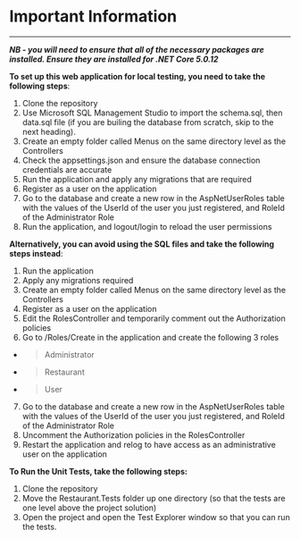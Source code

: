
# Important Information

---

***NB - you will need to ensure that all of the necessary packages are installed. Ensure they are installed for .NET Core 5.0.12***

**To set up this web application for local testing, you need to take the following steps**:
1. Clone the repository
2. Use Microsoft SQL Management Studio to import the schema.sql, then data.sql file (if you are builing the database from scratch, skip to the next heading).
3. Create an empty folder called Menus on the same directory level as the Controllers
4. Check the appsettings.json and ensure the database connection credentials are accurate
5. Run the application and apply any migrations that are required
6. Register as a user on the application
7. Go to the database and create a new row in the AspNetUserRoles table with the values of the UserId of the user you just registered, and RoleId of the Administrator Role
8. Run the application, and logout/login to reload the user permissions

**Alternatively, you can avoid using the SQL files and take the following steps instead**:
1. Run the application
2. Apply any migrations required
3. Create an empty folder called Menus on the same directory level as the Controllers
4. Register as a user on the application
5. Edit the RolesController and temporarily comment out the Authorization policies
6. Go to /Roles/Create in the application and create the following 3 roles
- > Administrator
- > Restaurant
- > User
7. Go to the database and create a new row in the AspNetUserRoles table with the values of the UserId of the user you just registered, and RoleId of the Administrator Role
8. Uncomment the Authorization policies in the RolesController
9. Restart the application and relog to have access as an administrative user on the application

**To Run the Unit Tests, take the following steps:**
1. Clone the repository
2. Move the Restaurant.Tests folder up one directory (so that the tests are one level above the project solution)
3. Open the project and open the Test Explorer window so that you can run the tests.